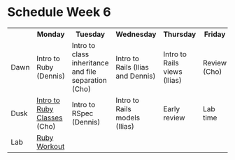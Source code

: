 # Schedule Week 6

<table>
  <tr>
    <th></th>
    <th>Monday</th>
    <th>Tuesday</th>
    <th>Wednesday</th>
    <th>Thursday</th>
    <th>Friday</th>
  </tr>
  <tr>
    <td>Dawn</td>
    <td>Intro to Ruby (Dennis)</td>
    <td>Intro to class inheritance and file separation (Cho)</td>
    <td>Intro to Rails (Ilias and Dennis)</td>
    <td>Intro to Rails views (Ilias)</td>
    <td>Review (Cho)</td>
  </tr>
  <tr>
    <td>Dusk</td>
    <td><a href="https://github.com/sf-wdi-14/notes/blob/master/lectures/week-6/_1_monday/dusk/introduction-to-classes.md">Intro to Ruby Classes</a> (Cho)</td>
    <td>Intro to RSpec (Dennis)</td>
    <td>Intro to Rails models (Ilias)</td>
    <td>Early review</td>
    <td>Lab time</td>
  </tr>
  <tr>
    <td>Lab</td>
    <td><a href="https://github.com/sf-wdi-14/ruby-workout">Ruby Workout</a></td>
    <td></td>
    <td></td>
    <td></td>
    <td></td>
  </tr>
</table>

